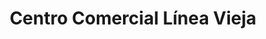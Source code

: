 ---
title: "Centro Comercial Línea Vieja"
url: /guapiles/centro-comercial-linea-vieja/
shop: Einkaufszentrum
---